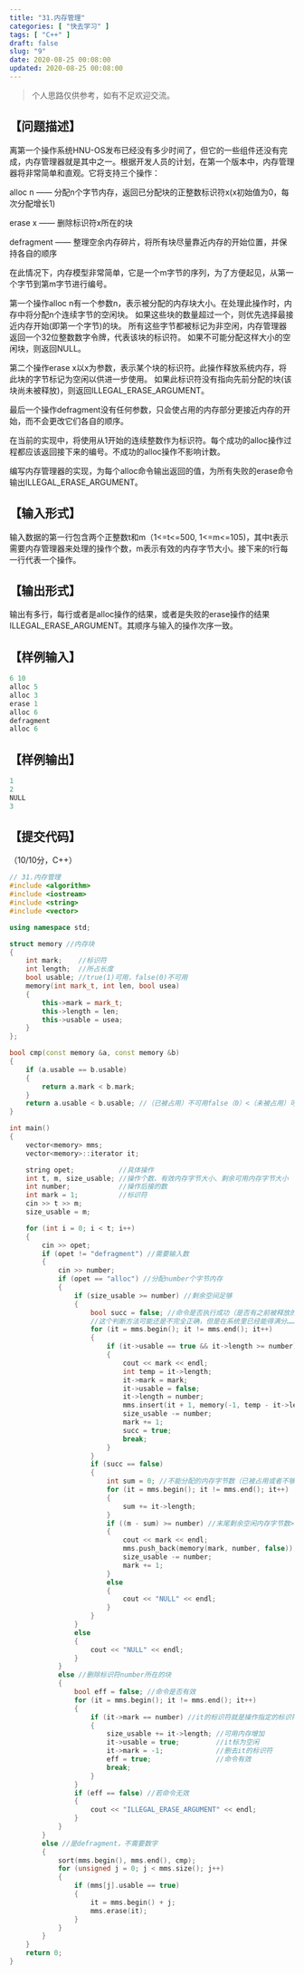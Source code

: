 ```yaml
---
title: "31.内存管理"
categories: [ "快去学习" ]
tags: [ "C++" ]
draft: false
slug: "9"
date: 2020-08-25 00:08:00
updated: 2020-08-25 00:08:00
---
```


>个人思路仅供参考，如有不足欢迎交流。
## 【问题描述】

离第一个操作系统HNU-OS发布已经没有多少时间了，但它的一些组件还没有完成，内存管理器就是其中之一。根据开发人员的计划，在第一个版本中，内存管理器将非常简单和直观。它将支持三个操作：

<!-- more -->

alloc n —— 分配n个字节内存，返回已分配块的正整数标识符x(x初始值为0，每次分配增长1)

erase x —— 删除标识符x所在的块

defragment —— 整理空余内存碎片，将所有块尽量靠近内存的开始位置，并保持各自的顺序

   在此情况下，内存模型非常简单，它是一个m字节的序列，为了方便起见，从第一个字节到第m字节进行编号。

   第一个操作alloc n有一个参数n，表示被分配的内存块大小。在处理此操作时，内存中将分配n个连续字节的空闲块。 如果这些块的数量超过一个，则优先选择最接近内存开始(即第一个字节)的块。 所有这些字节都被标记为非空闲，内存管理器返回一个32位整数数字令牌，代表该块的标识符。 如果不可能分配这样大小的空闲块，则返回NULL。

   第二个操作erase x以x为参数，表示某个块的标识符。此操作释放系统内存，将此块的字节标记为空闲以供进一步使用。 如果此标识符没有指向先前分配的块(该块尚未被释放)，则返回ILLEGAL_ERASE_ARGUMENT。

   最后一个操作defragment没有任何参数，只会使占用的内存部分更接近内存的开始，而不会更改它们各自的顺序。 

   在当前的实现中，将使用从1开始的连续整数作为标识符。每个成功的alloc操作过程都应该返回接下来的编号。不成功的alloc操作不影响计数。 

   编写内存管理器的实现，为每个alloc命令输出返回的值，为所有失败的erase命令输出ILLEGAL_ERASE_ARGUMENT。 

## 【输入形式】

输入数据的第一行包含两个正整数t和m（1<=t<=500, 1<=m<=105)，其中t表示需要内存管理器来处理的操作个数，m表示有效的内存字节大小。接下来的t行每一行代表一个操作。

## 【输出形式】

  输出有多行，每行或者是alloc操作的结果，或者是失败的erase操作的结果ILLEGAL_ERASE_ARGUMENT。其顺序与输入的操作次序一致。

## 【样例输入】

```cpp
6 10
alloc 5
alloc 3
erase 1
alloc 6
defragment
alloc 6
```
## 【样例输出】

```cpp
1
2
NULL
3
```
## 【提交代码】
（10/10分，C++）

```cpp
// 31.内存管理
#include <algorithm>
#include <iostream>
#include <string>
#include <vector>

using namespace std;

struct memory //内存块
{
    int mark;    //标识符
    int length;  //所占长度
    bool usable; //true(1)可用，false(0)不可用
    memory(int mark_t, int len, bool usea)
    {
        this->mark = mark_t;
        this->length = len;
        this->usable = usea;
    }
};

bool cmp(const memory &a, const memory &b)
{
    if (a.usable == b.usable)
    {
        return a.mark < b.mark;
    }
    return a.usable < b.usable; //（已被占用）不可用false（0）<（未被占用）可用true（1）
}

int main()
{
    vector<memory> mms;
    vector<memory>::iterator it;

    string opet;           //具体操作
    int t, m, size_usable; //操作个数、有效内存字节大小、剩余可用内存字节大小
    int number;            //操作后接的数
    int mark = 1;          //标识符
    cin >> t >> m;
    size_usable = m;

    for (int i = 0; i < t; i++)
    {
        cin >> opet;
        if (opet != "defragment") //需要输入数
        {
            cin >> number;
            if (opet == "alloc") //分配number个字节内存
            {
                if (size_usable >= number) //剩余空间足够
                {
                    bool succ = false; //命令是否执行成功（是否有之前被释放的块满足要求）
                    //这个判断方法可能还是不完全正确，但是在系统里已经能得满分……
                    for (it = mms.begin(); it != mms.end(); it++)
                    {
                        if (it->usable == true && it->length >= number) //it可用且it的长度>=number
                        {
                            cout << mark << endl;
                            int temp = it->length;
                            it->mark = mark;                                         //标上标识符
                            it->usable = false;                                      //标为不可用
                            it->length = number;                                     //变更长度
                            mms.insert(it + 1, memory(-1, temp - it->length, true)); //在后面插入空闲块
                            size_usable -= number;                                   //可用内存减少
                            mark += 1;                                               //标识符
                            succ = true;
                            break;
                        }
                    }
                    if (succ == false)
                    {
                        int sum = 0; //不能分配的内存字节数（已被占用或者不够长）
                        for (it = mms.begin(); it != mms.end(); it++)
                        {
                            sum += it->length;
                        }
                        if ((m - sum) >= number) //末尾剩余空闲内存字节数>=number
                        {
                            cout << mark << endl;
                            mms.push_back(memory(mark, number, false)); //标识，长度，不可用
                            size_usable -= number;                      //可用内存减少
                            mark += 1;                                  //标识符+1
                        }
                        else
                        {
                            cout << "NULL" << endl;
                        }
                    }
                }
                else
                {
                    cout << "NULL" << endl;
                }
            }
            else //删除标识符number所在的块
            {
                bool eff = false; //命令是否有效
                for (it = mms.begin(); it != mms.end(); it++)
                {
                    if (it->mark == number) //it的标识符就是操作指定的标识符
                    {
                        size_usable += it->length; //可用内存增加
                        it->usable = true;         //it标为空闲
                        it->mark = -1;             //删去it的标识符
                        eff = true;                //命令有效
                        break;
                    }
                }
                if (eff == false) //若命令无效
                {
                    cout << "ILLEGAL_ERASE_ARGUMENT" << endl;
                }
            }
        }
        else //是defragment，不需要数字
        {
            sort(mms.begin(), mms.end(), cmp);
            for (unsigned j = 0; j < mms.size(); j++)
            {
                if (mms[j].usable == true)
                {
                    it = mms.begin() + j;
                    mms.erase(it);
                }
            }
        }
    }
    return 0;
}
```
